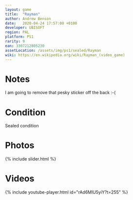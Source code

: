 ```yaml
---
layout: game
title:  "Rayman"
author: Andrew Benson
date:   2020-04-24 17:57:00 +0100
developer: UBISOFT
region: PAL
platform: PS1
rarity: 9
ean: 3307212805230
assetLocation: /assets/img/ps1/sealed/Rayman
wiki: https://en.wikipedia.org/wiki/Rayman_(video_game)
---
```


# Notes

I am going to remove that pesky sticker off the back :-(

# Condition

Sealed condition

# Photos

{% include slider.html %}

# Videos

{% include youtube-player.html id="rAd6MlU5yiY?t=255" %}
